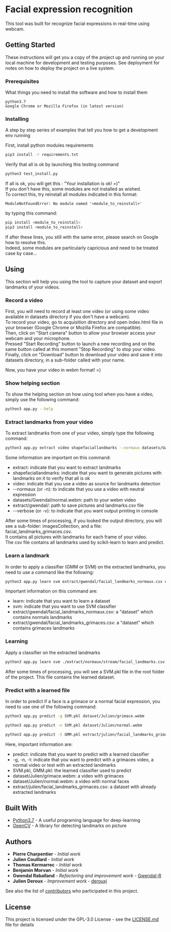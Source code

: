 # Facial expression recognition
This tool was built for recognize facial expressions in real-time using webcam.

## Getting Started

These instructions will get you a copy of the project up and running on your local machine for development and testing purposes. See deployment for notes on how to deploy the project on a live system.

### Prerequisites

What things you need to install the software and how to install them

```
python3.7
Google Chrome or Mozilla Firefox (in latest version)
```

### Installing

A step by step series of examples that tell you how to get a development env running

First, install python modules requirements
```bash
pip3 install -r requirements.txt
```

Verify that all is ok by launching this testing command
```bash
python3 test_install.py
```
If all is ok, you will get this : "Your installation is ok! =)" \
If you don't have this, some modules are not installed as wished. \
To correct this, try reinstall all modules indicated in this format:
```
ModuleNotFoundError: No module named '<module_to_reinstall>'
```
by typing this command:
```bash
pip install <module_to_reinstall>
pip3 install <module_to_reinstall>
```
If after these lines, you still with the same error, please search on Google how to resolve this. \
Indeed, some modules are particularly capricious and need to be treated case by case...

## Using

This section will help you using the tool to capture your dataset and export landmarks of your videos.

### Record a video
First, you will need to record at least one video (or using some video available in datasets directory if you don't have a webcam).\
To record your video, go to acquisition directory and open index.html file in your browser (Google Chrome or Mozilla Firefox are compatible).\
Then, click on "Start camera" button to allow your browser access your webcam and your microphone.\
Pressed "Start Recording" button to launch a new recording and on the same button called at this moment "Stop Recording" to stop your video.\
Finally, click on "Download" button to download your video and save it into datasets directory, in a sub-folder called with your name.

Now, you have your video in webm format! =)

### Show helping section
To show the helping section on how using tool when you have a video, simply use the following command:
```bash
python3 app.py --help
```

### Extract landmarks from your video
To extract landmarks from one of your video, simply type the following command:
```bash
python3 app.py extract video shapefaciallandmarks --normaux datasets/Gwendal/normal.webm extract/gwendal/ --verbose
```
Some information are important on this command:
* extract: indicate that you want to extract landmarks
* shapefaciallandmarks: indicate that you want to generate pictures with landmarks on it to verify that all is ok
* video: indicate that you use a video as source for landmarks detection
* --normaux (or -n): to indicate that you use a video with neutral expression
* datasets/Gwendal/normal.webm: path to your webm video
* extract/gwendal/: path to save pictures and landmarks.csv file
* --verbose (or -v): to indicate that you want output printing in console

After some times of processing, if you looked the output directory, you will see a sub-folder: imagesCollection, and a file: facial_landmarks_grimaces.csv.\
It contains all pictures with landmarks for each frame of your video.\
The csv file contains all landmarks used by scikit-learn to learn and predict. 

### Learn a landmark
In order to apply a classifier (GMM or SVM) on the extracted landmarks, you need to use a command like the following:
```bash
python3 app.py learn svm extract/gwendal/facial_landmarks_normaux.csv extract/gwendal/facial_landmarks_grimaces.csv
```
Important information on this command are:
* learn: indicate that you want to learn a dataset
* svm: indicate that you want to use SVM classifier
* extract/gwendal/facial_landmarks_normaux.csv: a "dataset" which contains normals landmarks
* extract/gwendal/facial_landmarks_grimaces.csv: a "dataset" which contains grimaces landmarks

### Learning
Apply a classifier on the extracted landmarks 

```bash
python3 app.py learn svm ./extract/normaux/stream/facial_landmarks.csv ./extract/grimaces/stream/facial_landmarks.csv 
```
After some times of processing, you will see a SVM.pkl file in the root folder of the project. This file contains the learned dataset.

### Predict with a learned file
In order to predict if a face is a grimace or a normal facial expression, you need to use one of the following command:
```bash
python3 app.py predict -g SVM.pkl dataset/Julien/grimace.webm
```
```bash
python3 app.py predict -n SVM.pkl dataset/Julien/normal.webm
```
```bash
python3 app.py predict -t GMM.pkl extract/julien/facial_landmarks_grimaces.csv
```
Here, important information are:
* predict: indicate that you want to predict with a learned classifier
* -g, -n, -t: indicate that you want to predict with a grimaces video, a normal video or test with an extracted landmarks
* SVM.pkl, GMM.pkl: the learned classifier used to predict
* dataset/Julien/grimace.webm: a video with grimaces
* dataset/Julien/normal.webm: a video with normal faces
* extract/julien/facial_landmarks_grimaces.csv: a dataset with already extracted landmarks

## Built With

* [Python3.7](https://www.python.org) - A useful programing language for deep-learning
* [OpenCV](https://opencv.org) - A library for detecting landmarks on picture

## Authors

* **Pierre Charpentier** - *Initial work*
* **Julien Couillard** - *Initial work*
* **Thomas Kermarrec** - *Initial work*
* **Benjamin Morvan** - *Initial work*
* **Gwendal Raballand** - *Refactoring and improvement work* - [Gwendal-R](https://github.com/Gwendal-R)
* **Julien Deroux** - *Improvement work* - [derouxj](https://github.com/derouxj)

See also the list of [contributors](https://github.com/Gwendal-R/facial-expression-recognition/contributors) who participated in this project.

## License

This project is licensed under the GPL-3.0 License - see the [LICENSE.md](LICENSE.md) file for details
